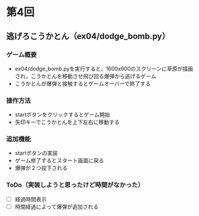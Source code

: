 # 第4回
## 逃げろこうかとん（ex04/dodge_bomb.py）
### ゲーム概要
- ex04/dodge_bomb.pyを実行すると，1600x900のスクリーンに草原が描画され，こうかとんを移動させ飛び回る爆弾から逃げるゲーム
- こうかとんが爆弾と接触するとゲームオーバーで終了する
### 操作方法
- startボタンをクリックするとゲーム開始
- 矢印キーでこうかとんを上下左右に移動する
### 追加機能
- startボタンの実装
- ゲーム修了するとスタート画面に戻る
- 爆弾が２つ投下される
### ToDo（実装しようと思ったけど時間がなかった）
- [ ] 経過時間表示
- [ ] 時間経過によって爆弾が追加される
